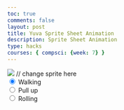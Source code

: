 ```yaml
---
toc: true
comments: false
layout: post
title: Yuva Sprite Sheet Animation
description: Sprite Sheet Animation
type: hacks
courses: { compsci: {week: 7} }
---
```



<body>
    <div>
        <canvas id="spriteContainer"> <!-- Within the base div is a canvas. An HTML canvas is used only for graphics. It allows the user to access some basic functions related to the image created on the canvas (including animation) -->
            <img id="dogSprite" src="{{site.baseurl}}/images/spritesheetanimation.png">  // change sprite here
        </canvas>
        <div id="controls"> <!--basic radio buttons which can be used to check whether each individual animaiton works -->
            <input type="radio" name="animation" id="idle" checked>
            <label for="idle">Walking</label><br>
            <input type="radio" name="animation" id="barking">
            <label for="barking">Pull up</label><br>
            <input type="radio" name="animation" id="walking">
            <label for="walking">Rolling</label><br>
        </div>
    </div>
</body>

<script>
    // start on page load
    window.addEventListener('load', function () {
        const canvas = document.getElementById('spriteContainer');
        const ctx = canvas.getContext('2d');
        const SPRITE_WIDTH = 120;  // matches sprite pixel width
        const SPRITE_HEIGHT = 120; // matches sprite pixel height
        const FRAME_LIMIT = 1;  // matches number of frames per sprite row, this code assume each row is same

        const SCALE_FACTOR = 2;  // control size of sprite on canvas
        canvas.width = SPRITE_WIDTH * SCALE_FACTOR;
        canvas.height = SPRITE_HEIGHT * SCALE_FACTOR;

        class Dog {
            constructor() {
                this.image = document.getElementById("dogSprite");
                this.x = 0;
                this.y = 0;
                this.minFrame = 0;
                this.maxFrame = FRAME_LIMIT;
                this.frameX = 0;
                this.frameY = 0;
            }

            // draw dog object
            draw(context) {
                context.drawImage(
                    this.image,
                    this.frameX * SPRITE_WIDTH,
                    this.frameY * SPRITE_HEIGHT,
                    SPRITE_WIDTH,
                    SPRITE_HEIGHT,
                    this.x,
                    this.y,
                    canvas.width,
                    canvas.height
                );
            }

            // update frameX of object
            update() {
                if (this.frameX < this.maxFrame) {
                    this.frameX++;
                } else {
                    this.frameX = 0;
                }
            }
        }

        // dog object
        const dog = new Dog();

        // update frameY of dog object, action from idle, bark, walk radio control
        const controls = document.getElementById('controls');
        controls.addEventListener('click', function (event) {
            if (event.target.tagName === 'INPUT') {
                const selectedAnimation = event.target.id;
                switch (selectedAnimation) {
                    case 'idle':
                        dog.frameY = 0;
                        break;
                    case 'barking':
                        dog.frameY = 1;
                        break;
                    case 'walking':
                        dog.frameY = 2;
                        break;
                    default:
                        break;
                }
            }
        });

        // Animation recursive control function
        function animate() {
            // Clears the canvas to remove the previous frame.
            ctx.clearRect(0, 0, canvas.width, canvas.height);

            // Draws the current frame of the sprite.
            dog.draw(ctx);

            // Updates the `frameX` property to prepare for the next frame in the sprite sheet.
            dog.update();

            // Uses `requestAnimationFrame` to synchronize the animation loop with the display's refresh rate,
            // ensuring smooth visuals.
            //requestAnimationFrame(animate);
            setTimeout(() => {requestAnimationFrame(animate);}, 100)
        }

        // run 1st animate
        animate();
    });
</script>